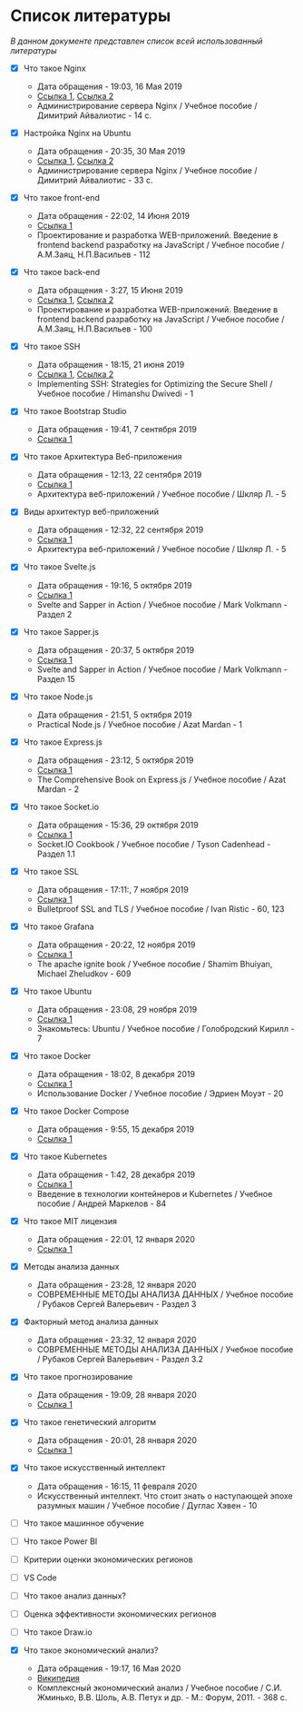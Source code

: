 # Список литературы

_В данном документе представлен список всей использованный литературы_

- [x] Что такое Nginx
  - Дата обращения - 19:03, 16 Мая 2019
  - [Ссылка 1](https://ru.wikipedia.org/wiki/Nginx), [Ссылка 2](https://www.hostinger.ru/rukovodstva/shto-takoje-nginx/?__cf_chl_jschl_tk__=3f17afa2d5de461b8487ef88864a47092dae1e35-1589644917-0-AarlbsVohXrckPqromv_ZSvjj1hJenuSsVKUOVxcUB9mbfVu5mqq5wtUUCW0NFrBIFR3cN7VHUy_Dlb9aCN4iIdalI913h43OalFrbMZxKOfY6-sKww9ioCGHvyq1F99l3ixRIBjhB0zIMr-bhu2vjBGxn7gPb8IIk6FaFOt_KSkSgHu5yW15W4-8uRLnfBXEph9oWvCIVe85Tg4ViOrErqf-T-xA_Q3GgVry4-PyHFBBTiIk3zvdvGo-jHCExlsRd-RHgyuZhv9Lw48X4zMp32yKoKUVmcUsuFrh63a-rcBfnX2iJ8qu6oCIgK5L3Qj2A)
  - Администрирование сервера Nginx / Учебное пособие / Димитрий Айвалиотис - 14 с.

- [x] Настройка Nginx на Ubuntu
  - Дата обращения - 20:35, 30 Мая 2019
  - [Ссылка 1](https://www.digitalocean.com/community/tutorials/nginx-ubuntu-18-04-ru), [Ссылка 2](https://www.digitalocean.com/community/tutorials/how-to-install-nginx-on-ubuntu-18-04-quickstart-ru)
  - Администрирование сервера Nginx / Учебное пособие / Димитрий Айвалиотис - 33 с.

- [x] Что такое front-end
  - Дата обращения - 22:02, 14 Июня 2019
  - [Ссылка 1](https://dou.ua/forums/topic/16734/)
  - Проектирование и разработка WEB-приложений. Введение в frontend backend разработку на JavaScript / Учебное пособие / А.М.Заяц, Н.П.Васильев - 112
  
- [x] Что такое back-end
  - Дата обращения - 3:27, 15 Июня 2019
  - [Ссылка 1](https://ru.hexlet.io/courses/intro_to_web_development/lessons/backend/theory_unit), [Ссылка 2](http://buduguru.org/profession/45)
  - Проектирование и разработка WEB-приложений. Введение в frontend backend разработку на JavaScript / Учебное пособие / А.М.Заяц, Н.П.Васильев - 100
  
- [x] Что такое SSH
  - Дата обращения - 18:15, 21 июня 2019
  - [Ссылка 1](https://www.hostinger.ru/rukovodstva/chto-takoe-ssh?__cf_chl_jschl_tk__=8470481b721e75aff65efef4cdbd751bb3c78a57-1589650225-0-AYUbzXCF5rdN66qWajT6VijPEHQ-YqASuhl-XYU39WEIewM4u0DFybqk7mV2nw7G_ALnn5-3mu6V9g1VxfJ8TeOy5h5TPuRy-JF7rVO_hdP51WWPG8hcAOcenejLp2IDeAV_FAqBODqTxzu2fHBHgyx0QvnFjHslLYV0EExtZFyP-OkzDgY7ZmkVuseetquBvh0RTR8d3g3hvaoOUi4-b2-vuG6trOAl2hVQMKZzg-P5ikd6ydLTZEmeSJNibDctUH9U8o_mEXRWI0dsW3EFUirOqzUbwe9Gmlf7T5pam1nxlKbbfheDMutLb3neFD1_og), [Ссылка 2](https://hackware.ru/?p=10059)
  - Implementing SSH: Strategies for Optimizing the Secure Shell / Учебное пособие / Himanshu Dwivedi - 1
  
- [x] Что такое Bootstrap Studio
  - Дата обращения - 19:41, 7 сентября 2019
  - [Ссылка 1](https://en.wikipedia.org/wiki/Bootstrap_Studio)
  
- [x] Что такое Архитектура Веб-приложения
  - Дата обращения - 12:13, 22 сентября 2019
  - [Ссылка 1](https://studfile.net/preview/3640855/page:6/)
  - Архитектура веб-приложений / Учебное пособие / Шкляр Л. - 5
  
- [x] Виды архитектур веб-приложений
  - Дата обращения - 12:32, 22 сентября 2019
  - [Ссылка 1](https://studfile.net/preview/3640855/page:6/)
  - Архитектура веб-приложений / Учебное пособие / Шкляр Л. - 5
 
- [x] Что такое Svelte.js
  - Дата обращения - 19:16, 5 октября 2019
  - [Ссылка 1](https://ru.svelte.dev/tutorial/basics)
  - Svelte and Sapper in Action / Учебное пособие / Mark Volkmann - Раздел 2
  
- [x] Что такое Sapper.js
  - Дата обращения - 20:37, 5 октября 2019
  - [Ссылка 1](https://ru.sapper.svelte.dev/docs)
  - Svelte and Sapper in Action / Учебное пособие / Mark Volkmann - Раздел 15
  
- [x] Что такое Node.js
  - Дата обращения - 21:51, 5 октября 2019
  - Practical Node.js / Учебное пособие / Azat Mardan - 1
  
- [x] Что такое Express.js
  - Дата обращения - 23:12, 5 октября 2019 
  - [Ссылка 1](https://developer.mozilla.org/ru/docs/Learn/Server-side/Express_Nodejs)
  - The Comprehensive Book on Express.js / Учебное пособие / Azat Mardan - 2

- [x] Что такое Socket.io
  - Дата обращения - 15:36, 29 октября 2019
  - [Ссылка 1](https://ru.wikipedia.org/wiki/Socket.IO)
  - Socket.IO Cookbook / Учебное пособие / Tyson Cadenhead - Раздел 1.1
  
- [x] Что такое SSL
  - Дата обращения - 17:11:, 7 ноября 2019
  - [Ссылка 1](https://ssl.com.ua/info/what-is-ssl/)
  - Bulletproof SSL and TLS / Учебное пособие / Ivan Ristic - 60, 123

- [x] Что такое Grafana
  - Дата обращения - 20:22, 12 ноября 2019
  - [Ссылка 1](https://dataenginer.ru/?p=2814)
  - The apache ignite book / Учебное пособие / Shamim Bhuiyan, Michael Zheludkov - 609
  
- [x] Что такое Ubuntu
  - Дата обращения - 23:08, 29 ноября 2019
  - [Ссылка 1](https://ubuntu.ru/about)
  - Знакомьтесь: Ubuntu / Учебное пособие / Голобродский Кирилл - 7
  
- [x] Что такое Docker
  - Дата обращения - 18:02, 8 декабря 2019
  - [Ссылка 1](https://proglib.io/p/docker)
  - Использование Docker / Учебное пособие / Эдриен Моуэт - 20
  
- [x] Что такое Docker Compose
  - Дата обращения - 9:55, 15 декабря 2019
  - [Ссылка 1](https://dker.ru/docs/docker-compose/getting-started/)
  
- [x] Что такое Kubernetes
  - Дата обращения - 1:42, 28 декабря 2019
  - [Ссылка 1](https://kubernetes.io/ru/docs/concepts/overview/what-is-kubernetes/)
  - Введение в технологии контейнеров и Kubernetes / Учебное пособие / Андрей Маркелов - 84
- [x] Что такое MIT лицензия
  - Дата обращения - 22:01, 12 января 2020
  - [Ссылка 1](https://ru.wikipedia.org/wiki/%D0%9B%D0%B8%D1%86%D0%B5%D0%BD%D0%B7%D0%B8%D1%8F_MIT)
  
- [x] Методы анализа данных
  - Дата обращения - 23:28, 12 января 2020
  - СОВРЕМЕННЫЕ МЕТОДЫ АНАЛИЗА ДАННЫХ / Учебное пособие / Рубаков Сергей Валерьевич - Раздел 3
  
- [x] Факторный метод анализа данных
  - Дата обращения - 23:32, 12 января 2020
  - СОВРЕМЕННЫЕ МЕТОДЫ АНАЛИЗА ДАННЫХ / Учебное пособие / Рубаков Сергей Валерьевич - Раздел 3.2
  
- [x] Что такое прогнозирование
  - Дата обращения - 19:09, 28 января 2020
  - [Ссылка 1](https://studfile.net/preview/2524271/page:18/)
  
- [x] Что такое генетический алгоритм
  - Дата обращения - 20:01, 28 января 2020
  - [Ссылка 1](http://www.machinelearning.ru/wiki/index.php?title=%D0%93%D0%B5%D0%BD%D0%B5%D1%82%D0%B8%D1%87%D0%B5%D1%81%D0%BA%D0%B8%D0%B9_%D0%B0%D0%BB%D0%B3%D0%BE%D1%80%D0%B8%D1%82%D0%BC)
  
- [x] Что такое искусственный интеллект
  - Дата обращения - 16:15, 11 февраля 2020
  - Искусственный интеллект. Что стоит знать о наступающей эпохе разумных машин / Учебное пособие / Дуглас Хэвен - 10
  
- [ ] Что такое машинное обучение
- [ ] Что такое Power BI
- [ ] Критерии оценки экономических регионов
- [ ] VS Code
- [ ] Что такое анализ данных?
- [ ] Оценка эффективности экономических регионов
- [ ] Что такое Draw.io
- [x] Что такое экономический анализ?
  - Дата обращения - 19:17, 16 Мая 2020
  - [Википедия](https://ru.wikipedia.org/wiki/%D0%AD%D0%BA%D0%BE%D0%BD%D0%BE%D0%BC%D0%B8%D1%87%D0%B5%D1%81%D0%BA%D0%B8%D0%B9_%D0%B0%D0%BD%D0%B0%D0%BB%D0%B8%D0%B7)
  - Комплексный экономический анализ / Учебное пособие / С.И. Жминько, В.В. Шоль, А.В. Петух и др. - М.: Форум, 2011. - 368 с.
